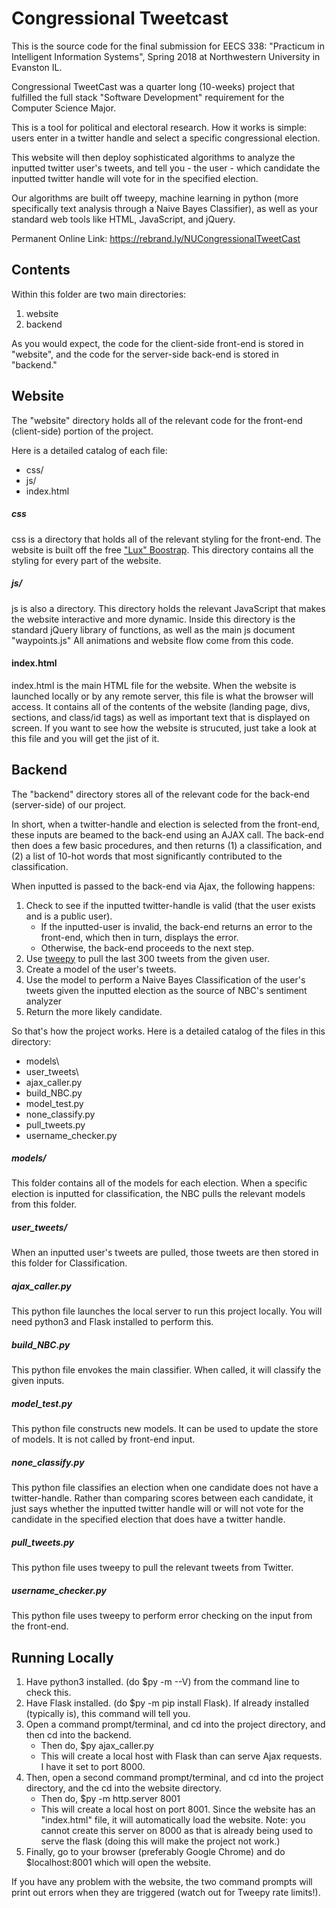 # Congressional Tweetcast

This is the source code for the final submission for EECS 338: "Practicum in Intelligent Information Systems", Spring 2018 at Northwestern University in Evanston IL.

Congressional TweetCast was a quarter long (10-weeks) project that fulfilled the full stack "Software Development" requirement for the Computer Science Major.

This is a tool for political and electoral research. How it works is simple: users enter in a twitter handle and select a specific congressional election.

This website will then deploy sophisticated algorithms to analyze the inputted twitter user's tweets, and tell you - the user - which candidate the inputted twitter handle will vote for in the specified election.

Our algorithms are built off tweepy, machine learning in python (more specifically text analysis through a Naive Bayes Classifier), as well as your standard web tools like HTML, JavaScript, and jQuery.

Permanent Online Link: https://rebrand.ly/NUCongressionalTweetCast
## Contents

Within this folder are two main directories:
1. website
2. backend

As you would expect, the code for the client-side front-end is stored in "website", and the code for the server-side back-end is stored in "backend."

## Website

The "website" directory holds all of the relevant code for the front-end (client-side) portion of the project.

Here is a detailed catalog of each file:

- css/
- js/
- index.html

##### css

css is a directory that holds all of the relevant styling for the front-end.  The website is built off the free ["Lux" Boostrap](https://bootswatch.com/lux/).  This directory contains all the styling for every part of the website.

##### js/

js is also a directory.  This directory holds the relevant JavaScript that makes the website interactive and more dynamic.  Inside this directory is the standard jQuery library of functions, as well as the main js document "waypoints.js"  All animations and website flow come from this code.

#### index.html

index.html is the main HTML file for the website.  When the website is launched locally or by any remote server, this file is what the browser will access.  It contains all of the contents of the website (landing page, divs, sections, and class/id tags) as well as important text that is displayed on screen.  If you want to see how the website is strucuted, just take a look at this file and you will get the jist of it.

## Backend

The "backend" directory stores all of the relevant code for the back-end (server-side) of our project.

In short, when a twitter-handle and election is selected from the front-end, these inputs are beamed to the back-end using an AJAX call.  The back-end then does a few basic procedures, and then returns (1) a classification, and (2) a list of 10-hot words that most significantly contributed to the classification.

When inputted is passed to the back-end via Ajax, the following happens:
1. Check to see if the inputted twitter-handle is valid (that the user exists and is a public user).
   - If the inputted-user is invalid, the back-end returns an error to the front-end, which then in turn, displays the error.
   - Otherwise, the back-end proceeds to the next step.
2. Use [tweepy](http://www.tweepy.org/) to pull the last 300 tweets from the given user.
3. Create a model of the user's tweets.
4. Use the model to perform a Naive Bayes Classification of the user's tweets given the inputted election as the source of NBC's sentiment analyzer
5. Return the more likely candidate.

So that's how the project works.  Here is a detailed catalog of the files in this directory:

- models\
- user_tweets\
- ajax_caller.py
- build_NBC.py
- model_test.py
- none_classify.py
- pull_tweets.py
- username_checker.py

##### models/

This folder contains all of the models for each election.  When a specific election is inputted for classification, the NBC pulls the relevant models from this folder.

##### user_tweets/
When an inputted user's tweets are pulled, those tweets are then stored in this folder for Classification.

##### ajax_caller.py

This python file launches the local server to run this project locally.  You will need python3 and Flask installed to perform this.
##### build_NBC.py
This python file envokes the main classifier.  When called, it will classify the given inputs.
##### model_test.py
This python file constructs new models.  It can be used to update the store of models.  It is not called by front-end input.
##### none_classify.py
This python file classifies an election when one candidate does not have a twitter-handle.  Rather than comparing scores between each candidate, it just says whether the inputted twitter handle will or will not vote for the candidate in the specified election that does have a twitter handle.
##### pull_tweets.py
This python file uses tweepy to pull the relevant tweets from Twitter.
##### username_checker.py
This python file uses tweepy to perform error checking on the input from the front-end.

## Running Locally
  
1. Have python3 installed.  (do $py -m --V) from the command line to check this.
2. Have Flask installed.  (do $py -m pip install Flask). If already installed (typically is), this command will tell you.
3. Open a command prompt/terminal, and cd into the project directory, and then cd into the backend.
   - Then do, $py ajax_caller.py
   - This will create  a local host with Flask than can serve Ajax requests.  I have it set to port 8000.
4. Then, open a second command prompt/terminal, and cd into the project directory, and the cd into the website directory.
   - Then do, $py -m http.server 8001
   - This will create a local host on port 8001.  Since the website has an "index.html" file, it will automatically load the website.  Note: you cannot create this server on 8000 as that is already being used to serve the flask (doing this will make the project not work.)
5.  Finally, go to your browser (preferably Google Chrome) and do $localhost:8001 which will open the website.

If you have any problem with the website, the two command prompts will print out errors when they are triggered (watch out for Tweepy rate limits!).
